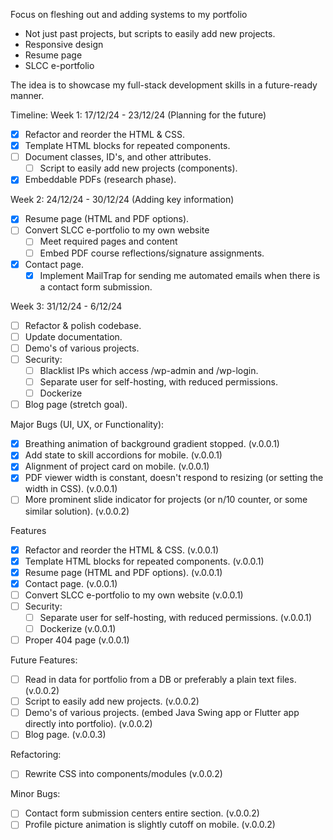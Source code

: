 Focus on fleshing out and adding systems to my portfolio

- Not just past projects, but scripts to easily add new projects.
- Responsive design
- Resume page
- SLCC e-portfolio

The idea is to showcase my full-stack development skills in a future-ready manner.

Timeline:
Week 1: 17/12/24 - 23/12/24 (Planning for the future)

- [x] Refactor and reorder the HTML & CSS.
- [x] Template HTML blocks for repeated components.
- [ ] Document classes, ID's, and other attributes.
  - [ ] Script to easily add new projects (components).
- [x] Embeddable PDFs (research phase).

Week 2: 24/12/24 - 30/12/24 (Adding key information)

- [x] Resume page (HTML and PDF options).
- [ ] Convert SLCC e-portfolio to my own website
  - [ ] Meet required pages and content
  - [ ] Embed PDF course reflections/signature assignments.
- [x] Contact page.
  - [x] Implement MailTrap for sending me automated emails when there is a contact form submission.

Week 3: 31/12/24 - 6/12/24

- [ ] Refactor & polish codebase.
- [ ] Update documentation.
- [ ] Demo's of various projects.
- [ ] Security:
  - [ ] Blacklist IPs which access /wp-admin and /wp-login.
  - [ ] Separate user for self-hosting, with reduced permissions.
  - [ ] Dockerize
- [ ] Blog page (stretch goal).

Major Bugs (UI, UX, or Functionality):

- [x] Breathing animation of background gradient stopped. (v.0.0.1)
- [x] Add state to skill accordions for mobile. (v.0.0.1)
- [x] Alignment of project card on mobile. (v.0.0.1)
- [x] PDF viewer width is constant, doesn't respond to resizing (or setting the width in CSS). (v.0.0.1)
- [ ] More prominent slide indicator for projects (or n/10 counter, or some similar solution). (v.0.0.2)

Features

- [x] Refactor and reorder the HTML & CSS. (v.0.0.1)
- [x] Template HTML blocks for repeated components. (v.0.0.1)
- [x] Resume page (HTML and PDF options). (v.0.0.1)
- [x] Contact page. (v.0.0.1)
- [ ] Convert SLCC e-portfolio to my own website (v.0.0.1)
- [ ] Security:
  - [ ] Separate user for self-hosting, with reduced permissions. (v.0.0.1)
  - [ ] Dockerize (v.0.0.1)
- [ ] Proper 404 page (v.0.0.1)

Future Features:

- [ ] Read in data for portfolio from a DB or preferably a plain text files. (v.0.0.2)
- [ ] Script to easily add new projects. (v.0.0.2)
- [ ] Demo's of various projects. (embed Java Swing app or Flutter app directly into portfolio). (v.0.0.2)
- [ ] Blog page. (v.0.0.3)

Refactoring:

- [ ] Rewrite CSS into components/modules (v.0.0.2)

Minor Bugs:

- [ ] Contact form submission centers entire section. (v.0.0.2)
- [ ] Profile picture animation is slightly cutoff on mobile. (v.0.0.2)
